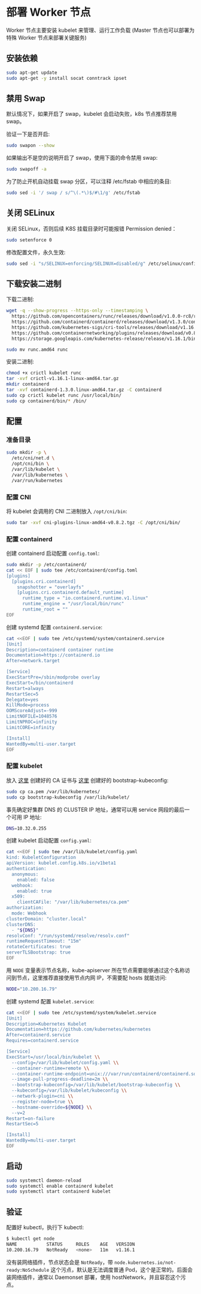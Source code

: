 # 部署 Worker 节点

Worker 节点主要安装 kubelet 来管理、运行工作负载 (Master 节点也可以部署为特殊 Worker 节点来部署关键服务)

## 安装依赖

``` bash
sudo apt-get update
sudo apt-get -y install socat conntrack ipset
```

## 禁用 Swap

默认情况下，如果开启了 swap，kubelet 会启动失败，k8s 节点推荐禁用 swap。

验证一下是否开启:

``` bash
sudo swapon --show
```

如果输出不是空的说明开启了 swap，使用下面的命令禁用 swap:

``` bash
sudo swapoff -a
```

为了防止开机自动挂载 swap 分区，可以注释  /etc/fstab  中相应的条目:

``` bash
sudo sed -i '/ swap / s/^\(.*\)$/#\1/g' /etc/fstab
```

## 关闭 SELinux

关闭 SELinux，否则后续 K8S 挂载目录时可能报错  Permission denied：

``` bash
sudo setenforce 0
```

修改配置文件，永久生效:

``` bash
sudo sed -i "s/SELINUX=enforcing/SELINUX=disabled/g" /etc/selinux/config
```

## 下载安装二进制

下载二进制:

``` bash
wget -q --show-progress --https-only --timestamping \
  https://github.com/opencontainers/runc/releases/download/v1.0.0-rc8/runc.amd64 \
  https://github.com/containerd/containerd/releases/download/v1.3.0/containerd-1.3.0.linux-amd64.tar.gz \
  https://github.com/kubernetes-sigs/cri-tools/releases/download/v1.16.1/crictl-v1.16.1-linux-amd64.tar.gz \
  https://github.com/containernetworking/plugins/releases/download/v0.8.2/cni-plugins-linux-amd64-v0.8.2.tgz \
  https://storage.googleapis.com/kubernetes-release/release/v1.16.1/bin/linux/amd64/kubelet

sudo mv runc.amd64 runc
```

安装二进制:

``` bash
chmod +x crictl kubelet runc
tar -xvf crictl-v1.16.1-linux-amd64.tar.gz
mkdir containerd
tar -xvf containerd-1.3.0.linux-amd64.tar.gz -C containerd
sudo cp crictl kubelet runc /usr/local/bin/
sudo cp containerd/bin/* /bin/
```

## 配置

### 准备目录

``` bash
sudo mkdir -p \
  /etc/cni/net.d \
  /opt/cni/bin \
  /var/lib/kubelet \
  /var/lib/kubernetes \
  /var/run/kubernetes
```

### 配置 CNI

将 kubelet 会调用的 CNI 二进制放入 `/opt/cni/bin`:

``` bash
sudo tar -xvf cni-plugins-linux-amd64-v0.8.2.tgz -C /opt/cni/bin/
```

### 配置 containerd

创建 containerd 启动配置 `config.toml`:

``` bash
sudo mkdir -p /etc/containerd/
cat << EOF | sudo tee /etc/containerd/config.toml
[plugins]
  [plugins.cri.containerd]
    snapshotter = "overlayfs"
    [plugins.cri.containerd.default_runtime]
      runtime_type = "io.containerd.runtime.v1.linux"
      runtime_engine = "/usr/local/bin/runc"
      runtime_root = ""
EOF
```

创建 systemd 配置 `containerd.service`:

``` bash
cat <<EOF | sudo tee /etc/systemd/system/containerd.service
[Unit]
Description=containerd container runtime
Documentation=https://containerd.io
After=network.target

[Service]
ExecStartPre=/sbin/modprobe overlay
ExecStart=/bin/containerd
Restart=always
RestartSec=5
Delegate=yes
KillMode=process
OOMScoreAdjust=-999
LimitNOFILE=1048576
LimitNPROC=infinity
LimitCORE=infinity

[Install]
WantedBy=multi-user.target
EOF
```

### 配置 kubelet

放入 [这里](prepare.md#generate-ca-cert) 创建好的 CA 证书与 [这里](bootstrapping-master.md#create-bootstrap-kubeconfig) 创建好的 bootstrap-kubeconfig:

``` bash
sudo cp ca.pem /var/lib/kubernetes/
sudo cp bootstrap-kubeconfig /var/lib/kubelet/
```

事先确定好集群 DNS 的 CLUSTER IP 地址，通常可以用 service 网段的最后一个可用 IP 地址:

``` bash
DNS=10.32.0.255
```

创建 kubelet 启动配置 `config.yaml`:

``` bash
cat <<EOF | sudo tee /var/lib/kubelet/config.yaml
kind: KubeletConfiguration
apiVersion: kubelet.config.k8s.io/v1beta1
authentication:
  anonymous:
    enabled: false
  webhook:
    enabled: true
  x509:
    clientCAFile: "/var/lib/kubernetes/ca.pem"
authorization:
  mode: Webhook
clusterDomain: "cluster.local"
clusterDNS:
  - "${DNS}"
resolvConf: "/run/systemd/resolve/resolv.conf"
runtimeRequestTimeout: "15m"
rotateCertificates: true
serverTLSBootstrap: true
EOF
```

用 `NODE` 变量表示节点名称，kube-apiserver 所在节点需要能够通过这个名称访问到节点，这里推荐直接使用节点内网 IP，不需要配 hosts 就能访问:

``` bash
NODE="10.200.16.79"
```

创建 systemd 配置 `kubelet.service`:

``` bash
cat <<EOF | sudo tee /etc/systemd/system/kubelet.service
[Unit]
Description=Kubernetes Kubelet
Documentation=https://github.com/kubernetes/kubernetes
After=containerd.service
Requires=containerd.service

[Service]
ExecStart=/usr/local/bin/kubelet \\
  --config=/var/lib/kubelet/config.yaml \\
  --container-runtime=remote \\
  --container-runtime-endpoint=unix:///var/run/containerd/containerd.sock \\
  --image-pull-progress-deadline=2m \\
  --bootstrap-kubeconfig=/var/lib/kubelet/bootstrap-kubeconfig \\
  --kubeconfig=/var/lib/kubelet/kubeconfig \\
  --network-plugin=cni \\
  --register-node=true \\
  --hostname-override=${NODE} \\
  --v=2
Restart=on-failure
RestartSec=5

[Install]
WantedBy=multi-user.target
EOF
```

## 启动

``` bash
sudo systemctl daemon-reload
sudo systemctl enable containerd kubelet
sudo systemctl start containerd kubelet
```

## 验证

配置好 kubectl，执行下 kubectl:

``` bash
$ kubectl get node
NAME           STATUS     ROLES    AGE   VERSION
10.200.16.79   NotReady   <none>   11m   v1.16.1
```

没有装网络插件，节点状态会是 `NotReady`，带 `node.kubernetes.io/not-ready:NoSchedule` 这个污点，默认是无法调度普通 Pod，这个是正常的。后面会装网络插件，通常以 Daemonset 部署，使用 hostNetwork，并且容忍这个污点。

